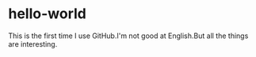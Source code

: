 # hello-world
This is the first time I use GitHub.I'm not good at English.But all the things are interesting.
